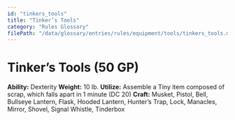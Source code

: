 ```yaml
---
id: "tinkers_tools"
title: "Tinker’s Tools"
category: "Rules Glossary"
filePath: "/data/glossary/entries/rules/equipment/tools/tinkers_tools.md"
---
```

# Tinker’s Tools (50 GP)
**Ability:** Dexterity 
**Weight:** 10 lb.
**Utilize:** Assemble a Tiny item composed of scrap, which falls apart in 1 minute (DC 20)
**Craft:** Musket, Pistol, Bell, Bullseye Lantern, Flask, Hooded Lantern, Hunter’s Trap, Lock, Manacles, Mirror, Shovel, Signal Whistle, Tinderbox